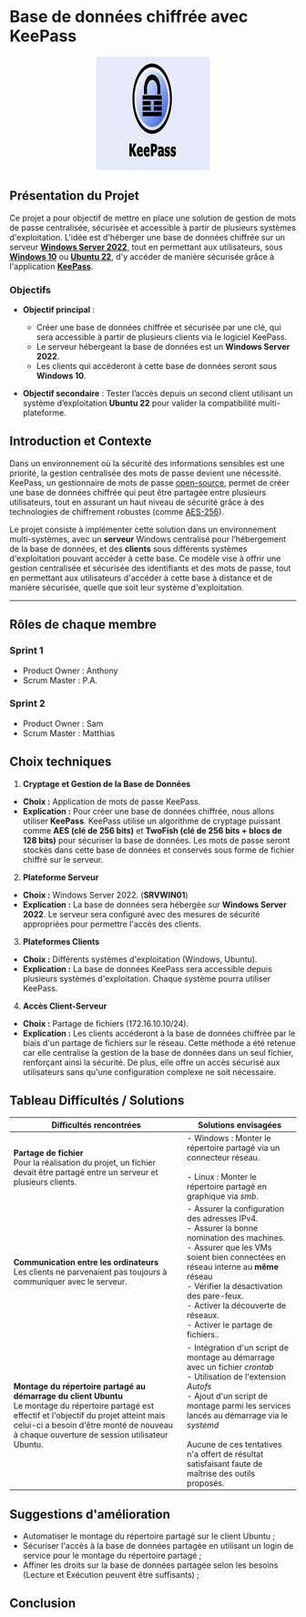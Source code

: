 # Base de données chiffrée avec KeePass
<p align="center">
  <img src="https://github.com/WildCodeSchool/TSSR-2409-JAUNE-P1-G2-GestionBaseDeDonnesSecuriseeDeMotsDePasse/blob/A-verifier/Install%20Server/LogoKeePass.jpg?raw=true" alt="Logo KeePass" width="200"/>  
</p>

## Présentation du Projet

Ce projet a pour objectif de mettre en place une solution de gestion de mots de passe centralisée, sécurisée et accessible à partir de plusieurs systèmes d'exploitation. L'idée est d'héberger une base de données chiffrée sur un serveur [**Windows Server 2022**](https://www.microsoft.com/fr-fr/windows-server), tout en permettant aux utilisateurs, sous [**Windows 10**](https://www.microsoft.com/fr-fr/software-download/windows10) ou [**Ubuntu 22**](https://www.ubuntu-fr.org/), d'y accéder de manière sécurisée grâce à l'application [**KeePass**](https://keepass.info/).

### Objectifs

- **Objectif principal** :
  - Créer une base de données chiffrée et sécurisée par une clé, qui sera accessible à partir de plusieurs clients via le logiciel KeePass.
  - Le serveur hébergeant la base de données est un **Windows Server 2022**.
  - Les clients qui accéderont à cette base de données seront sous **Windows 10**.
  
- **Objectif secondaire** : Tester l’accès depuis un second client utilisant un système d’exploitation **Ubuntu 22** pour valider la compatibilité multi-plateforme.

## Introduction et Contexte

Dans un environnement où la sécurité des informations sensibles est une priorité, la gestion centralisée des mots de passe devient une nécessité. KeePass, un gestionnaire de mots de passe [open-source](https://fr.wikipedia.org/wiki/Open_source), permet de créer une base de données chiffrée qui peut être partagée entre plusieurs utilisateurs, tout en assurant un haut niveau de sécurité grâce à des technologies de chiffrement robustes (comme [AES-256](https://www.malekal.com/quest-ce-que-le-chiffrement-aes-et-comment-ca-marche/)).

Le projet consiste à implémenter cette solution dans un environnement multi-systèmes, avec un **serveur** Windows centralisé pour l’hébergement de la base de données, et des **clients** sous différents systèmes d'exploitation pouvant accéder à cette base. Ce modèle vise à offrir une gestion centralisée et sécurisée des identifiants et des mots de passe, tout en permettant aux utilisateurs d'accéder à cette base à distance et de manière sécurisée, quelle que soit leur système d'exploitation.

---

## Rôles de chaque membre
### Sprint 1
- Product Owner : Anthony
- Scrum Master  : P.A.

### Sprint 2
- Product Owner : Sam
- Scrum Master  : Matthias

## Choix techniques

1. **Cryptage et Gestion de la Base de Données**

- **Choix :** Application de mots de passe KeePass.
- **Explication :** Pour créer une base de données chiffrée, nous allons utiliser **KeePass**. KeePass utilise un algorithme de cryptage puissant comme **AES (clé de 256 bits)** et **TwoFish (clé de 256 bits + blocs de 128 bits)** pour sécuriser la base de données. Les mots de passe seront stockés dans cette base de données et conservés sous forme de fichier chiffré sur le serveur.
  
2.  **Plateforme Serveur**

- **Choix :** Windows Server 2022. (**SRVWIN01**)
- **Explication :** La base de données sera hébergée sur **Windows Server 2022**. Le serveur sera configuré avec des mesures de sécurité appropriées pour permettre l'accès des clients.
  
3.  **Plateformes Clients**

- **Choix :** Différents systèmes d'exploitation (Windows, Ubuntu).
- **Explication :** La base de données KeePass sera accessible depuis plusieurs systèmes d'exploitation. Chaque système pourra utiliser KeePass.
  
4.  **Accès Client-Serveur**

- **Choix :** Partage de fichiers (172.16.10.10/24).
- **Explication :** Les clients accéderont à la base de données chiffrée par le biais d'un partage de fichiers sur le réseau. Cette méthode a été retenue car elle centralise la gestion de la base de données dans un seul fichier, renforçant ainsi la sécurité. De plus, elle offre un accès sécurisé aux utilisateurs sans qu'une configuration complexe ne soit nécessaire.

## Tableau Difficultés / Solutions

| Difficultés rencontrées                                                                                                                                                                                                                           | Solutions envisagées                                                                                                                                                                                                                                                                                                      |
| ------------------------------------------------------------------------------------------------------------------------------------------------------------------------------------------------------------------------------------------------- | ------------------------------------------------------------------------------------------------------------------------------------------------------------------------------------------------------------------------------------------------------------------------------------------------------------------------- |
| **Partage de fichier**<br>Pour la réalisation du projet, un fichier devait être partagé entre un serveur et plusieurs clients.                                                                                                                    | - Windows : Monter le répertoire partagé via un connecteur réseau. <br><br>- Linux : Monter le répertoire partagé en graphique via *smb*.                                                                                                                                                                                 |
| **Communication entre les ordinateurs**<br>Les clients ne parvenaient pas toujours à communiquer avec le serveur.                                                                                                                                 | - Assurer la configuration des adresses IPv4.<br>- Assurer la bonne nomination des machines.<br>- Assurer que les VMs soient bien connectées en réseau interne au **même** réseau<br>- Vérifier la désactivation des pare-feux.<br>- Activer la découverte de réseaux.<br>- Activer le partage de fichiers..              |
| **Montage du répertoire partagé au démarrage du client Ubuntu**<br>Le montage du répertoire partagé est effectif et l'objectif du projet atteint mais celui-ci a besoin d'être monté de nouveau à chaque ouverture de session utilisateur Ubuntu. | - Intégration d'un script de montage au démarrage avec un fichier *crontab*<br>- Utilisation de l'extension *Autofs*<br>- Ajout d'un script de montage parmi les services lancés au démarrage via le *systemd*<br><br>Aucune de ces tentatives n'a offert de résultat satisfaisant faute de maîtrise des outils proposés. |

## Suggestions d'amélioration
- Automatiser le montage du répertoire partagé sur le client Ubuntu ;
- Sécuriser l'accès à la base de données partagée en utilisant un login de service pour le montage du répertoire partagé ;
- Affiner les droits sur la base de données partagée selon les besoins (Lecture et Exécution peuvent être suffisants) ;

## Conclusion
